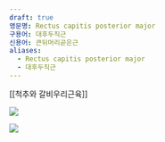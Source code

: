 ```yaml
---
draft: true
영문명: Rectus capitis posterior major
구용어: 대후두직근
신용어: 큰뒤머리곧은근
aliases:
  - Rectus capitis posterior major
  - 대후두직근
---
```


[[척추와 갈비우리근육]]

![](https://upload.wikimedia.org/wikipedia/commons/thumb/d/dd/Rectus_capitis_posterior_major_muscle.PNG/500px-Rectus_capitis_posterior_major_muscle.PNG)

![](https://upload.wikimedia.org/wikipedia/commons/thumb/6/68/Rectus_capitis_posterior_major_muscle_animation_small.gif/240px-Rectus_capitis_posterior_major_muscle_animation_small.gif)

